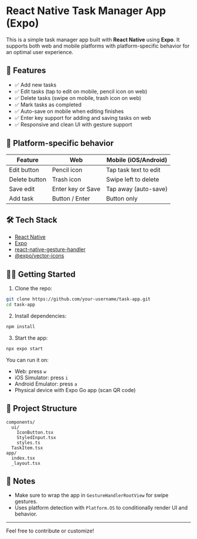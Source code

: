 # React Native Task Manager App (Expo)

This is a simple task manager app built with **React Native** using **Expo**. It supports both web and mobile platforms with platform-specific behavior for an optimal user experience.

## 🚀 Features

- ✅ Add new tasks
- ✅ Edit tasks (tap to edit on mobile, pencil icon on web)
- ✅ Delete tasks (swipe on mobile, trash icon on web)
- ✅ Mark tasks as completed
- ✅ Auto-save on mobile when editing finishes
- ✅ Enter key support for adding and saving tasks on web
- ✅ Responsive and clean UI with gesture support

## 📱 Platform-specific behavior

| Feature             | Web               | Mobile (iOS/Android)     |
|---------------------|-------------------|--------------------------|
| Edit button         | Pencil icon       | Tap task text to edit    |
| Delete button       | Trash icon        | Swipe left to delete     |
| Save edit           | Enter key or Save | Tap away (auto-save)     |
| Add task            | Button / Enter    | Button only              |

## 🛠️ Tech Stack

- [React Native](https://reactnative.dev/)
- [Expo](https://expo.dev/)
- [react-native-gesture-handler](https://docs.swmansion.com/react-native-gesture-handler/)
- [@expo/vector-icons](https://docs.expo.dev/guides/icons/)

## 🧑‍💻 Getting Started

1. Clone the repo:

```bash
git clone https://github.com/your-username/task-app.git
cd task-app
```

2. Install dependencies:

```bash
npm install
```

3. Start the app:

```bash
npx expo start
```

You can run it on:
- Web: press `w`
- iOS Simulator: press `i`
- Android Emulator: press `a`
- Physical device with Expo Go app (scan QR code)

## 📂 Project Structure

```
components/
  ui/
    IconButton.tsx
    StyledInput.tsx
    styles.ts
  TaskItem.tsx
app/
  index.tsx
  _layout.tsx
```

## 📌 Notes

- Make sure to wrap the app in `GestureHandlerRootView` for swipe gestures.
- Uses platform detection with `Platform.OS` to conditionally render UI and behavior.

---

Feel free to contribute or customize!
